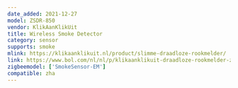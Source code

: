 ```yaml
---
date_added: 2021-12-27
model: ZSDR-850
vendor: KlikAanKlikUit
title: Wireless Smoke Detector
category: sensor
supports: smoke
mlink: https://klikaanklikuit.nl/product/slimme-draadloze-rookmelder/
link: https://www.bol.com/nl/nl/p/klikaanklikuit-draadloze-rookmelder-zsdr-850/9200000090862688/
zigbeemodel: ['SmokeSensor-EM']
compatible: zha
---
```




